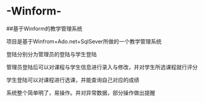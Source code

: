 # -Winform-

##基于Winform的教学管理系统

项目是基于Winfrom+Ado.net+SqlSever所做的一个教学管理系统

登陆分别分为管理员的登陆与学生登陆

管理员登陆后可以对课程与学生信息进行录入与修改，并对学生所选课程就行评分

学生登陆可以对课程进行选课，并能查询自己对应的成绩

系统整个简单明了，易操作。并对异常数据，部分操作做出提醒
